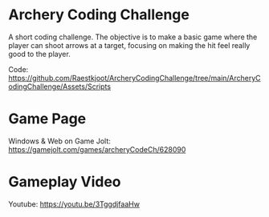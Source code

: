# Archery Coding Challenge
A short coding challenge. The objective is to make a basic game where the player can shoot arrows at a target, focusing on making the hit feel really good to the player.

Code: https://github.com/Raestkjoot/ArcheryCodingChallenge/tree/main/ArcheryCodingChallenge/Assets/Scripts

# Game Page
Windows & Web on Game Jolt:
https://gamejolt.com/games/archeryCodeCh/628090

# Gameplay Video
Youtube:
https://youtu.be/3TggdjfaaHw

